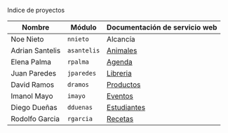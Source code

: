 Indice de proyectos

| Nombre | Módulo | Documentación de servicio web                        |
| ----------- | -------------- | ---
| Noe Nieto   | `nnieto`  | Alcancía |
| Adrian Santelis   | `asantelis`  | [Animales](asantelis.md) |
| Elena Palma | `rpalma`  | [Agenda](rpalma.md)|
| Juan Paredes   | `jparedes`  | [Libreria](jparedes.md) |
| David Ramos   | `dramos`  | [Productos](dramos.md) |
| Imanol Mayo   | `imayo`  | [Eventos](imayo.md)|
| Diego Dueñas   | `dduenas`  | [Estudiantes](dduenas.md) |
| Rodolfo Garcia   | `rgarcia`  | [Recetas](rgarcia.md) |
